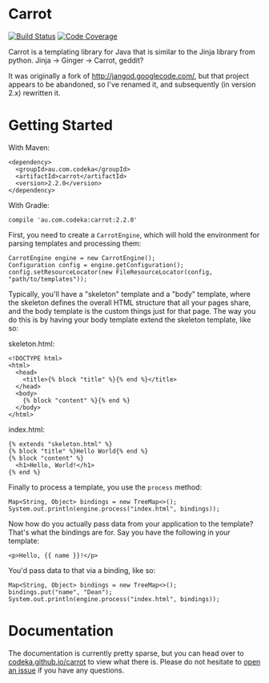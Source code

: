 Carrot
======

[![Build Status](https://travis-ci.org/codeka/carrot.svg?branch=master)](https://travis-ci.org/codeka/carrot)
[![Code Coverage](https://img.shields.io/codecov/c/github/codeka/carrot/master.svg)](https://codecov.io/github/codeka/carrot?branch=master)

Carrot is a templating library for Java that is similar to the Jinja library from python. Jinja -> Ginger -> Carrot,
geddit?

It was originally a fork of http://jangod.googlecode.com/, but that project appears to be abandoned, so I've renamed it,
and subsequently (in version 2.x) rewritten it.

Getting Started
===============

With Maven:

    <dependency>
      <groupId>au.com.codeka</groupId>
      <artifactId>carrot</artifactId>
      <version>2.2.0</version>
    </dependency>

With Gradle:

    compile 'au.com.codeka:carrot:2.2.0'

First, you need to create a `CarrotEngine`, which will hold the environment for parsing templates and processing them:

    CarrotEngine engine = new CarrotEngine();
    Configuration config = engine.getConfiguration();
    config.setResourceLocator(new FileResourceLocator(config, "path/to/templates"));

Typically, you'll have a "skeleton" template and a "body" template, where the skeleton defines the overall HTML
structure that all your pages share, and the body template is the custom things just for that page. The way you do this
is by having your body template extend the skeleton template, like so:

skeleton.html:

    <!DOCTYPE html>
    <html>
      <head>
        <title>{% block "title" %}{% end %}</title>
      </head>
      <body>
        {% block "content" %}{% end %}
      </body>
    </html>

index.html:

    {% extends "skeleton.html" %}
    {% block "title" %}Hello World{% end %}
    {% block "content" %}
      <h1>Hello, World!</h1>
    {% end %}

Finally to process a template, you use the `process` method:

    Map<String, Object> bindings = new TreeMap<>();
    System.out.println(engine.process("index.html", bindings));

Now how do you actually pass data from your application to the template? That's what the bindings are for. Say you have
the following in your template:

    <p>Hello, {{ name }}!</p>

You'd pass data to that via a binding, like so:

    Map<String, Object> bindings = new TreeMap<>();
    bindings.put("name", "Dean");
    System.out.println(engine.process("index.html", bindings));

Documentation
=============

The documentation is currently pretty sparse, but you can head over to
[codeka.github.io/carrot](http://codeka.github.io/carrot/) to view what there is. Please do not hesitate to
[open an issue](https://github.com/codeka/carrot/issues/new) if you have any questions.
